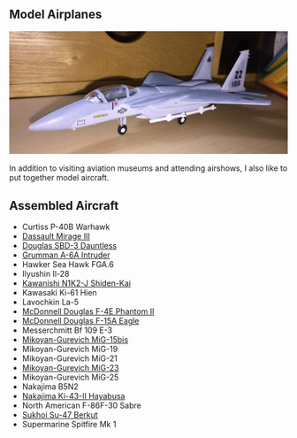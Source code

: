 ## Model Airplanes

![F-15](IMG_1360.JPG) 

In addition to visiting aviation museums and attending airshows, I also like to put together model aircraft. 

## Assembled Aircraft

* Curtiss P-40B Warhawk 
* [Dassault Mirage III](https://williamteav.github.io/personal_website/model_airplanes/mirageiii.html)
* [Douglas SBD-3 Dauntless](https://williamteav.github.io/personal_website/model_airplanes/sbd.html)
* [Grumman A-6A Intruder](https://williamteav.github.io/personal_website/model_airplanes/a6.html)
* Hawker Sea Hawk FGA.6
* Ilyushin Il-28
* [Kawanishi N1K2-J Shiden-Kai](https://williamteav.github.io/personal_website/model_airplanes/n1k2.html)
* Kawasaki Ki-61 Hien 
* Lavochkin La-5
* [McDonnell Douglas F-4E Phantom II](https://williamteav.github.io/personal_website/model_airplanes/f4.html) 
* [McDonnell Douglas F-15A Eagle](https://williamteav.github.io/personal_website/model_airplanes/f15.html)
* Messerchmitt Bf 109 E-3
* [Mikoyan-Gurevich MiG-15bis](https://williamteav.github.io/personal_website/model_airplanes/mig15.html)
* Mikoyan-Gurevich MiG-19
* Mikoyan-Gurevich MiG-21
* [Mikoyan-Gurevich MiG-23](https://williamteav.github.io/personal_website/model_airplanes/mig23.html)
* Mikoyan-Gurevich MiG-25
* Nakajima B5N2
* [Nakajima Ki-43-II Hayabusa](https://williamteav.github.io/personal_website/model_airplanes/ki43.html)
* North American F-86F-30 Sabre 
* [Sukhoi Su-47 Berkut](https://williamteav.github.io/personal_website/model_airplanes/su47.html)
* Supermarine Spitfire Mk 1
